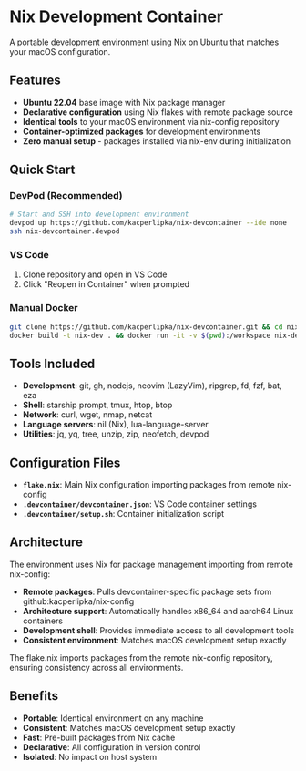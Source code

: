 # Nix Development Container

A portable development environment using Nix on Ubuntu that matches your macOS configuration.

## Features

- **Ubuntu 22.04** base image with Nix package manager
- **Declarative configuration** using Nix flakes with remote package source
- **Identical tools** to your macOS environment via nix-config repository
- **Container-optimized packages** for development environments
- **Zero manual setup** - packages installed via nix-env during initialization

## Quick Start

### DevPod (Recommended)
```bash
# Start and SSH into development environment
devpod up https://github.com/kacperlipka/nix-devcontainer --ide none
ssh nix-devcontainer.devpod
```

### VS Code
1. Clone repository and open in VS Code
2. Click "Reopen in Container" when prompted

### Manual Docker
```bash
git clone https://github.com/kacperlipka/nix-devcontainer.git && cd nix-devcontainer
docker build -t nix-dev . && docker run -it -v $(pwd):/workspace nix-dev
```

## Tools Included

- **Development**: git, gh, nodejs, neovim (LazyVim), ripgrep, fd, fzf, bat, eza
- **Shell**: starship prompt, tmux, htop, btop
- **Network**: curl, wget, nmap, netcat
- **Language servers**: nil (Nix), lua-language-server
- **Utilities**: jq, yq, tree, unzip, zip, neofetch, devpod

## Configuration Files

- **`flake.nix`**: Main Nix configuration importing packages from remote nix-config
- **`.devcontainer/devcontainer.json`**: VS Code container settings
- **`.devcontainer/setup.sh`**: Container initialization script

## Architecture

The environment uses Nix for package management importing from remote nix-config:
- **Remote packages**: Pulls devcontainer-specific package sets from github:kacperlipka/nix-config
- **Architecture support**: Automatically handles x86_64 and aarch64 Linux containers
- **Development shell**: Provides immediate access to all development tools
- **Consistent environment**: Matches macOS development setup exactly

The flake.nix imports packages from the remote nix-config repository, ensuring consistency across all environments.

## Benefits

- **Portable**: Identical environment on any machine
- **Consistent**: Matches macOS development setup exactly
- **Fast**: Pre-built packages from Nix cache
- **Declarative**: All configuration in version control
- **Isolated**: No impact on host system